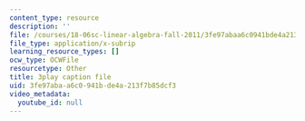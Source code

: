 ```yaml
---
content_type: resource
description: ''
file: /courses/18-06sc-linear-algebra-fall-2011/3fe97abaa6c0941bde4a213f7b85dcf3_zWxhmBCdvFs.srt
file_type: application/x-subrip
learning_resource_types: []
ocw_type: OCWFile
resourcetype: Other
title: 3play caption file
uid: 3fe97aba-a6c0-941b-de4a-213f7b85dcf3
video_metadata:
  youtube_id: null
---
```

